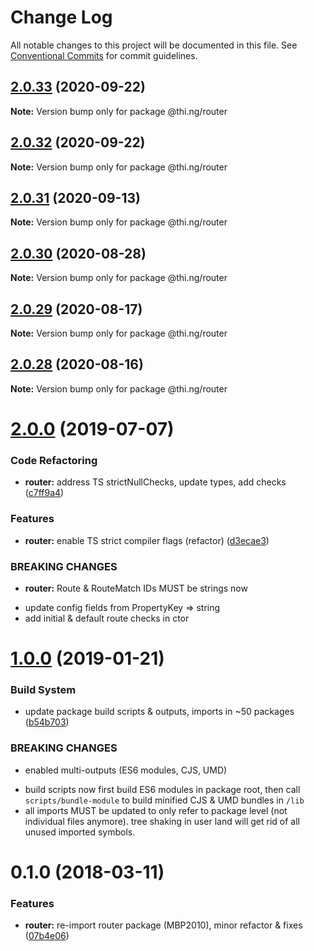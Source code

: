 # Change Log

All notable changes to this project will be documented in this file.
See [Conventional Commits](https://conventionalcommits.org) for commit guidelines.

## [2.0.33](https://github.com/thi-ng/umbrella/compare/@thi.ng/router@2.0.32...@thi.ng/router@2.0.33) (2020-09-22)

**Note:** Version bump only for package @thi.ng/router





## [2.0.32](https://github.com/thi-ng/umbrella/compare/@thi.ng/router@2.0.31...@thi.ng/router@2.0.32) (2020-09-22)

**Note:** Version bump only for package @thi.ng/router





## [2.0.31](https://github.com/thi-ng/umbrella/compare/@thi.ng/router@2.0.30...@thi.ng/router@2.0.31) (2020-09-13)

**Note:** Version bump only for package @thi.ng/router





## [2.0.30](https://github.com/thi-ng/umbrella/compare/@thi.ng/router@2.0.29...@thi.ng/router@2.0.30) (2020-08-28)

**Note:** Version bump only for package @thi.ng/router





## [2.0.29](https://github.com/thi-ng/umbrella/compare/@thi.ng/router@2.0.28...@thi.ng/router@2.0.29) (2020-08-17)

**Note:** Version bump only for package @thi.ng/router





## [2.0.28](https://github.com/thi-ng/umbrella/compare/@thi.ng/router@2.0.27...@thi.ng/router@2.0.28) (2020-08-16)

**Note:** Version bump only for package @thi.ng/router





# [2.0.0](https://github.com/thi-ng/umbrella/compare/@thi.ng/router@1.0.12...@thi.ng/router@2.0.0) (2019-07-07)

### Code Refactoring

* **router:** address TS strictNullChecks, update types, add checks ([c7ff9a4](https://github.com/thi-ng/umbrella/commit/c7ff9a4))

### Features

* **router:** enable TS strict compiler flags (refactor) ([d3ecae3](https://github.com/thi-ng/umbrella/commit/d3ecae3))

### BREAKING CHANGES

* **router:** Route & RouteMatch IDs MUST be strings now

- update config fields from PropertyKey => string
- add initial & default route checks in ctor

# [1.0.0](https://github.com/thi-ng/umbrella/compare/@thi.ng/router@0.1.30...@thi.ng/router@1.0.0) (2019-01-21)

### Build System

* update package build scripts & outputs, imports in ~50 packages ([b54b703](https://github.com/thi-ng/umbrella/commit/b54b703))

### BREAKING CHANGES

* enabled multi-outputs (ES6 modules, CJS, UMD)

- build scripts now first build ES6 modules in package root, then call
  `scripts/bundle-module` to build minified CJS & UMD bundles in `/lib`
- all imports MUST be updated to only refer to package level
  (not individual files anymore). tree shaking in user land will get rid of
  all unused imported symbols.

<a name="0.1.0"></a>
# 0.1.0 (2018-03-11)

### Features

* **router:** re-import router package (MBP2010), minor refactor & fixes ([07b4e06](https://github.com/thi-ng/umbrella/commit/07b4e06))
